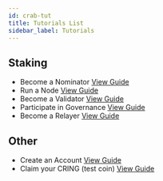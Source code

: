 ```yaml
---
id: crab-tut
title: Tutorials List
sidebar_label: Tutorials
---
```

## Staking
- Become a Nominator [View Guide](crab-tut-nominator)
- Run a Node [View Guide](crab-tut-node)
- Become a Validator [View Guide](crab-tut-validator)
- Participate in Governance [View Guide](crab-tut-governance)
- Become a Relayer [View Guide](crab-tut-relayer)

## Other
- Create an Account [View Guide](crab-tut-create-account)
- Claim your CRING (test coin) [View Guide](crab-tut-claim-cring)
